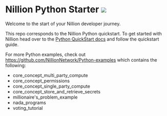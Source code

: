 # Nillion Python Starter <a href="https://github.com/NillionNetwork/nillion-Python-starter/blob/main/LICENSE"><img src="https://img.shields.io/badge/license-MIT-blue.svg"></a>

Welcome to the start of your Nillion developer journey.

This repo corresponds to the Nillion Python quickstart. To get started with Nillion head over to the [Python QuickStart docs](https://docs.nillion.com/Python-quickstart) and follow the quickstart guide. 

For more Python examples, check out https://github.com/NillionNetwork/Python-examples which contains the following:
- core_concept_multi_party_compute
- core_concept_permissions
- core_concept_single_party_compute
- core_concept_store_and_retrieve_secrets
- millionaire's_problem_example
- nada_programs
- voting_tutorial
